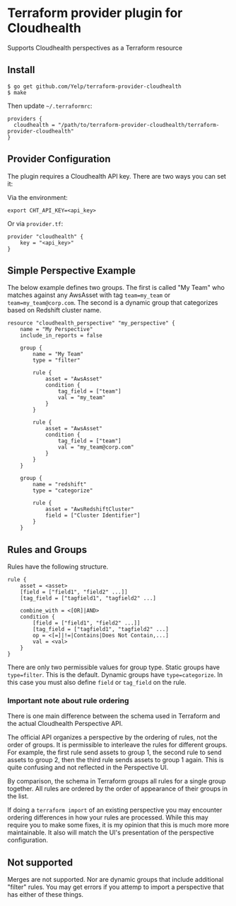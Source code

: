 # Terraform provider plugin for Cloudhealth

Supports Cloudhealth perspectives as a Terraform resource

## Install
```
$ go get github.com/Yelp/terraform-provider-cloudhealth
$ make
```

Then update `~/.terraformrc`:

```
providers {
  cloudhealth = "/path/to/terraform-provider-cloudhealth/terraform-provider-cloudhealth"
}
```

## Provider Configuration
The plugin requires a Cloudhealth API key. There are two ways you can set it:

Via the environment:

```
export CHT_API_KEY=<api_key>
```

Or via ``provider.tf``:

```
provider "cloudhealth" {
    key = "<api_key>"
}
```

## Simple Perspective Example
The below example defines two groups. The first is called "My Team" who matches
against any AwsAsset with tag `team=my_team` or `team=my_team@corp.com`. The
second is a dynamic group that categorizes based on Redshift cluster name.

```
resource "cloudhealth_perspective" "my_perspective" {
    name = "My Perspective"
    include_in_reports = false

    group {
        name = "My Team"
        type = "filter"

        rule {
            asset = "AwsAsset"
            condition {
                tag_field = ["team"]
                val = "my_team"
            }
        }

        rule {
            asset = "AwsAsset"
            condition {
                tag_field = ["team"]
                val = "my_team@corp.com"
            }
        }
    }

    group {
        name = "redshift"
        type = "categorize"

        rule {
            asset = "AwsRedshiftCluster"
            field = ["Cluster Identifier"]
        }
    }

```

## Rules and Groups
Rules have the following structure.

```
rule {
    asset = <asset>
    [field = ["field1", "field2" ...]]
    [tag_field = ["tagfield1", "tagfield2" ...]

    combine_with = <[OR]|AND>
    condition {
        [field = ["field1", "field2" ...]]
        [tag_field = ["tagfield1", "tagfield2" ...]
        op = <[=]|!=|Contains|Does Not Contain,...]
        val = <val>
    }
}
```
There are only two permissible values for group type.
Static groups have `type=filter`. This is the default.
Dynamic groups have `type=categorize`. In this case you must also define `field` or `tag_field` on the rule.

### Important note about rule ordering
There is one main difference between the schema used in Terraform and the
actual Cloudhealth Perspective API.

The official API organizes a perspective by the ordering of rules, not the
order of groups. It is permissible to interleave the rules for different
groups. For example, the first rule send assets to group 1, the second rule to
send assets to group 2, then the third rule sends assets to group 1 again. This
is quite confusing and not reflected in the Perspective UI.

By comparison, the schema in Terraform groups all rules for a single group
together. All rules are ordered by the order of appearance of their groups in
the list.

If doing a `terraform import` of an existing perspective you may encounter
ordering differences in how your rules are processed. While this may require
you to make some fixes, it is my opinion that this is much more more
maintainable. It also will match the UI's presentation of the perspective
configuration.


## Not supported
Merges are not supported. Nor are dynamic groups that include additional
"filter" rules. You may get errors if you attemp to import a perspective that
has either of these things.
